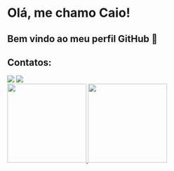 # Olá, me chamo Caio! 
## Bem vindo ao meu perfil GitHub 👋

## Contatos:

<div>
<a href="https://instagram.com/kio0w" target="_blank"><img src="https://img.shields.io/badge/-Instagram-%23E4405F?style=for-the-badge&logo=instagram&logoColor=white" target="_blank"></a>
<a href="https://www.linkedin.com/in/caiobuard" target="_blank"><img src="https://img.shields.io/badge/-LinkedIn-%230077B5?style=for-the-badge&logo=linkedin&logoColor=white" target="_blank"></a>   
</div>

<div>
<a href="https://github.com/CaioBuard">
<img height="180em" src="https://github-readme-stats.vercel.app/api/top-langs/?username=CaioBuard&layout=compact&langs_count=7&theme=dracula"/>
<img height="180em" src="https://github-readme-stats.vercel.app/api?username=CaioBuard&show_icons=true&theme=dracula&include_all_commits=true&count_private=true"/>
</div>
